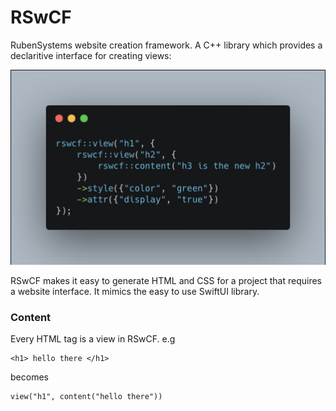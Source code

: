 # RSwCF

RubenSystems website creation framework. A C++ library which provides a declaritive interface for creating views:

![alt text](https://github.com/RubenSystems/RSwCF/blob/main/Images/example.png)

RSwCF makes it easy to generate HTML and CSS for a project that requires a website interface. It mimics the easy to use SwiftUI library. 


### Content 

Every HTML tag is a view in RSwCF. e.g 

	<h1> hello there </h1> 
	
becomes 
	
	view("h1", content("hello there"))
	

